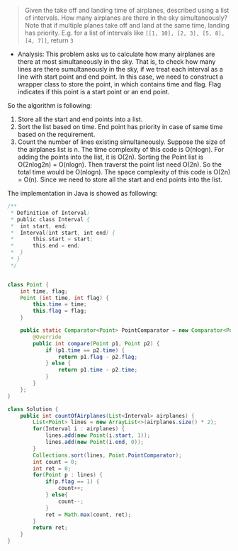 > Given the take off and landing time of airplanes, described using a list of intervals. How many airplanes are there in the sky simultaneously?
> Note that if multiple planes take off and land at the same time, landing has priority. 
> E.g. for a list of intervals like `[[1, 10], [2, 3], [5, 8], [4, 7]]`, return `3`

- Analysis:
This problem asks us to calculate how many airplanes are there at most simultaneously in the sky. That is, to check how many lines are there
sumultaneously in the sky, if we treat each interval as a line with start point and end point. 
In this case, we need to construct a wrapper class to store the point, in which contains time and flag. Flag indicates if this point is a start
point or an end point. 

So the algorithm is following:
1. Store all the start and end points into a list. 
2. Sort the list based on time. End point has priority in case of same time based on the requirement. 
3. Count the number of lines existing simultaneously. 
Suppose the size of the airplanes list is n. 
The time complexity of this code is O(nlogn). For adding the points into the list, it is O(2n). Sorting the Point list is O(2nlog2n) = O(nlogn).
Then traverst the point list need O(2n). So the total time would be O(nlogn). 
The space complexity of this code is O(2n) = O(n). Since we need to store all the start and end points into the list. 

The implementation in Java is showed as following:

``` Java
/**
 * Definition of Interval:
 * public class Interval {
 *  int start, end;
 *	Interval(int start, int end) {
 *		this.start = start;
 * 		this.end = end;
 *	}
 * }
 */


class Point {
	int time, flag;
	Point (int time, int flag) {
		this.time = time;
		this.flag = flag;
	}

	public static Comparator<Point> PointComparator = new Comparator<Point>() {
		@Override
		public int compare(Point p1, Point p2) {
			if (p1.time == p2.time) {
				return p1.flag - p2.flag;
			} else {
				return p1.time - p2.time;
			}
		}
	};
}

class Solution {
	public int countOfAirplanes(List<Interval> airplanes) {
		List<Point> lines = new ArrayList<>(airplanes.size() * 2);
		for(Interval i : airplanes) {
			lines.add(new Point(i.start, 1));
			lines.add(new Point(i.end, 0));
		}
		Collections.sort(lines, Point.PointComparator);
		int count = 0;
		int ret = 0;
		for(Point p : lines) {
			if(p.flag == 1) {
				count++;
			} else{
				count--;
			}
			ret = Math.max(count, ret);
		}
		return ret;
	}
}
```

